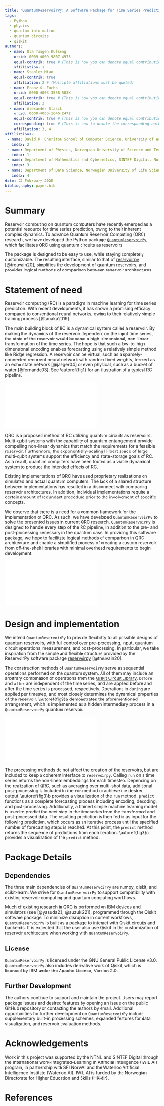 ```yaml
---
title: 'QuantumReservoirPy: A Software Package for Time Series Prediction'
tags:
  - Python
  - physics
  - quantum information
  - quantum circuits
  - qiskit
authors:
  - name: Ola Tangen Kulseng
    orcid: 0009-0009-9807-4975
    equal-contrib: true # (This is how you can denote equal contributions between multiple authors)
    affiliation: 1
  - name: Stanley Miao
    equal-contrib: true
    affiliation: 2 # (Multiple affiliations must be quoted)
  - name: Franz G. Fuchs
    orcid: 0000-0003-3558-503X
    equal-contrib: true # (This is how you can denote equal contributions between multiple authors)
    affiliation: 3
  - name: Alexander Stasik
    orcid: 0000-0003-1646-2472
    equal-contrib: true # (This is how you can denote equal contributions between multiple authors)
    corresponding: true # (This is how to denote the corresponding author)
    affiliation: 3, 4
affiliations:
 - name: David R. Cheriton School of Computer Science, University of Waterloo, Canada
   index: 2
 - name: Department of Physics, Norwegian University of Science and Technology (NTNU), Norway
   index: 1
 - name: Department of Mathematics and Cybernetics, SINTEF Digital, Norway
   index: 3
 - name: Department of Data Science, Norwegian University of Life Science, Norway
   index: 4
date: 22 February 2025
bibliography: paper.bib
---
```


# Summary
Reservoir computing on quantum computers have recently emerged as a potential resource for time series prediction, owing to their inherent complex dynamics. To advance Quantum Reservoir Computing (QRC) research, we have developed the Python package [`QuantumReservoirPy`](https://github.com/OpenQuantumComputing/quantumreservoirpy), which facilitates QRC using quantum circuits as reservoirs.

The package is designed to be easy to use, while staying completely customizable. The resulting interface, similar to that of [reservoirpy](https://github.com/reservoirpy/reservoirpy) [@trouvain20], simplifies the development of quantum reservoirs, and provides logical methods of comparison between reservoir architectures.


# Statement of need
Reservoir computing (RC) is a paradigm in machine learning for time series prediction. With recent developments, it has shown a promising efficacy compared to conventional neural networks, owing to their relatively simple training process [@tanaka2019].

The main building block of RC is a dynamical system called a reservoir. By making the dynamics of the reservoir dependent on the input time series, the state of the reservoir would become a high-dimensional, non-linear transformation of the time series. The hope is that such a low-to-high dimensional encoding enables forecasting using a relatively simple method like Ridge regression. A reservoir can be virtual, such as a sparsely-connected recurrent neural network with random fixed weights, termed as an echo state network [@jaeger04] or even physical, such as a bucket of water [@fernando03]. See \autoref{fig1} for an illustration of a typical RC pipeline.


![A quantum reservoir system consists of a learning task, an en- and de-coder (red) and the dynamic system itself (green). In standard RC the machine learning part is linear regression.\label{fig1}](fig1.pdf)


QRC is a proposed method of RC utilizing quantum circuits as reservoirs. Multi-qubit systems with the capability of quantum entanglement provide compelling non-linear dynamics that match the requirements for a feasible reservoir. Furthermore, the exponentially-scaling Hilbert space of large multi-qubit systems support the efficiency and state-storage goals of RC. As a result, quantum computers have been touted as a viable dynamical system to produce the intended effects of RC.

Existing implementations of QRC have used proprietary realizations on simulated and actual quantum computers. The lack of a shared structure between implementations has resulted in a disconnect with comparing reservoir architectures. In addition, individual implementations require a certain amount of redundant procedure prior to the involvement of specific concepts.

We observe that there is a need for a common framework for the implementation of QRC. As such, we have developed `QuantumReservoirPy` to solve the presented issues in current QRC research. `QuantumReservoirPy` is designed to handle every step of the RC pipeline, in addition to the pre- and post-processing necessary in the quantum case. In providing this software package, we hope to facilitate logical methods of comparison in QRC architecture and enable a simplified process of creating a custom reservoir from off-the-shelf libraries with minimal overhead requirements to begin development.

![Quantum circuit construction may be customized through the `before`, `during`, and `after` methods and a timeseries processed with the `run` and `predict` methods.\label{fig2}](fig2.pdf)


# Design and implementation


We intend `QuantumReservoirPy` to provide flexibility to all possible designs of quantum reservoirs, with full control
over pre-processing, input, quantum circuit operations,
measurement, and post-processing. In particular, we take inspiration from the simple and flexible structure provided by the ReservoirPy software package [reservoirpy](https://github.com/reservoirpy/reservoirpy) [@trouvain20].


The construction methods of `QuantumReservoirPy` serve as sequential operations performed on the quantum system. All of them may include an arbitrary combination of operations from the [Qiskit Circuit Library](https://docs.quantum.ibm.com/api/qiskit/circuit_library). `before` and `after` are independent of the time series, and are applied before and after the time series is processed, respectively. Operations in `during` are applied per timestep, and most closely determines the dynamical properties of the reservoir. \autoref{fig3}a demonstrates the aforementioned arrangement, which is implemented as a hidden intermediary process in a `QuantumReservoirPy` quantum reservoir.

![The intended functionality of the `run` and `predict` method. The observed input sequence is $\{x_t\}$ and the target sequence $\{y_t\}$. The reservoir $f$ performs an evolution in time.\label{fig3}](fig3.pdf)

The processing methods do not affect the creation of the reservoirs, but are included to keep a coherent interface to `reservoirpy`. Calling `run` on a time series returns the non-linear embeddings for each timestep. Depending on the realization of QRC, such as averaging over multi-shot data, additional post-processing is included in the `run` method to achieve the desired output. \autoref{fig3}b provides a visualization of the `run` method. `predict` functions as a complete forecasting process including encoding, decoding, and post-processing. Additionally, a trained simple machine learning model is used to predict the next step in the timeseries from the transformed and post-processed data. The resulting prediction is then fed in as input for the following prediction, which occurs as an iterative process until the specified number of forecasting steps is reached. At this point, the `predict` method returns the sequence of predictions from each iteration. \autoref{fig3}c provides a visualization of the `predict` method.

# Package Details

## Dependencies

The three main dependencies of `QuantumReservoirPy` are numpy, qiskit, and scikit-learn.
We strive for `QuantumReservoirPy` to support compatibility with existing reservoir computing and quantum computing workflows.

Much of existing research in QRC is performed on IBM devices and simulators (see [@yasuda23; @suzuki22]), programmed through the Qiskit software package. To minimize disruption in current workflows, `QuantumReservoirPy` is built as a package to interact with Qiskit circuits and backends. It is expected that the user also use Qiskit in the customization of reservoir architecture when working with `QuantumReservoirPy`.

## License
`QuantumReservoirPy` is licensed under the GNU General Public License v3.0. `QuantumReservoirPy` also includes derivative work of Qiskit, which is licensed by IBM under the Apache License, Version 2.0.

## Further Development
The authors continue to support and maintain the project. Users may report package issues and desired features by opening an issue on the public GitHub repository or contacting the authors by email. Additional opportunities for further development on `QuantumReservoirPy` include supplementary built-in processing schemes, expanded features for data visualization, and reservoir evaluation methods.


# Acknowledgements
Work in this project was supported by the NTNU and SINTEF Digital through the International Work-Integrated-Learning in Artificial Intelligence (IWIL AI) program, in partnership with SFI NorwAI and the Waterloo Artificial Intelligence Institute (Waterloo.AI). IWIL AI is funded by the Norwegian Directorate for Higher Education and Skills (HK-dir).


# References
